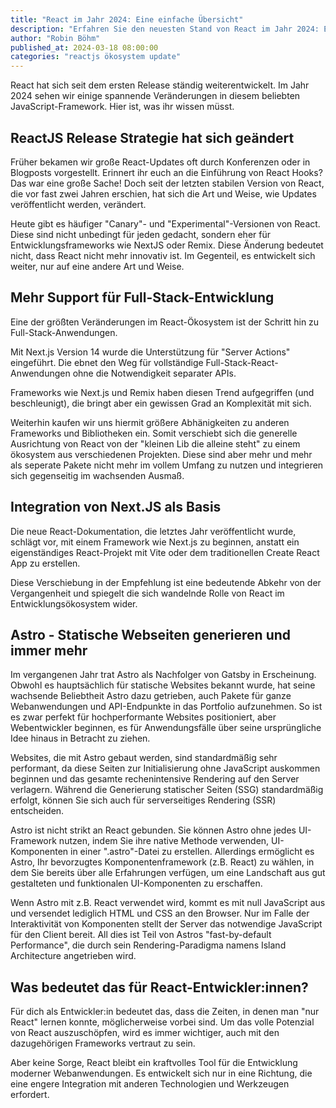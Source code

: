 ```yaml
---
title: "React im Jahr 2024: Eine einfache Übersicht"
description: "Erfahren Sie den neuesten Stand von React im Jahr 2024: Entwicklungen, Trends und die Zukunft der beliebtesten JavaScript-Bibliothek für Frontend-Entwicklung."
author: "Robin Böhm"
published_at: 2024-03-18 08:00:00
categories: "reactjs ökosystem update"
---
```

React hat sich seit dem ersten Release ständig weiterentwickelt.
Im Jahr 2024 sehen wir einige spannende Veränderungen in diesem beliebten JavaScript-Framework.
Hier ist, was ihr wissen müsst.

## ReactJS Release Strategie hat sich geändert

Früher bekamen wir große React-Updates oft durch Konferenzen oder in Blogposts vorgestellt. Erinnert ihr euch an die Einführung von React Hooks? Das war eine große Sache! Doch seit der letzten stabilen Version von React, die vor fast zwei Jahren erschien, hat sich die Art und Weise, wie Updates veröffentlicht werden, verändert.

Heute gibt es häufiger "Canary"- und "Experimental"-Versionen von React. Diese sind nicht unbedingt für jeden gedacht, sondern eher für Entwicklungsframeworks wie NextJS oder Remix. Diese Änderung bedeutet nicht, dass React nicht mehr innovativ ist. Im Gegenteil, es entwickelt sich weiter, nur auf eine andere Art und Weise.

## Mehr Support für Full-Stack-Entwicklung

Eine der größten Veränderungen im React-Ökosystem ist der Schritt hin zu Full-Stack-Anwendungen.

Mit Next.js Version 14 wurde die  Unterstützung für "Server Actions" eingeführt.
Die ebnet den Weg für vollständige Full-Stack-React-Anwendungen ohne die Notwendigkeit separater APIs.

Frameworks wie Next.js und Remix haben diesen Trend aufgegriffen (und beschleunigt), die bringt aber ein gewissen Grad an Komplexität mit sich.

Weiterhin kaufen wir uns hiermit größere Abhänigkeiten zu anderen Frameworks und Bibliotheken ein. Somit verschiebt sich die generelle Ausrichtung von React von der "kleinen Lib die alleine steht" zu einem ökosystem aus verschiedenen Projekten. Diese sind aber mehr und mehr als seperate Pakete nicht mehr im vollem Umfang zu nutzen und integrieren sich gegenseitig im wachsenden Ausmaß.

## Integration von Next.JS als Basis

Die neue React-Dokumentation, die letztes Jahr veröffentlicht wurde, schlägt vor, mit einem Framework wie Next.js zu beginnen, anstatt ein eigenständiges React-Projekt mit Vite oder dem traditionellen Create React App zu erstellen.

Diese Verschiebung in der Empfehlung ist eine bedeutende Abkehr von der Vergangenheit und spiegelt die sich wandelnde Rolle von React im Entwicklungsökosystem wider.

## Astro - Statische Webseiten generieren und immer mehr

Im vergangenen Jahr trat Astro als Nachfolger von Gatsby in Erscheinung. Obwohl es hauptsächlich für statische Websites bekannt wurde, hat seine wachsende Beliebtheit Astro dazu getrieben, auch Pakete für ganze Webanwendungen und API-Endpunkte in das Portfolio aufzunehmen. So ist es zwar perfekt für hochperformante Websites positioniert, aber Webentwickler beginnen, es für Anwendungsfälle über seine ursprüngliche Idee hinaus in Betracht zu ziehen.

Websites, die mit Astro gebaut werden, sind standardmäßig sehr performant, da diese Seiten zur Initialisierung ohne JavaScript auskommen beginnen und das gesamte rechenintensive Rendering auf den Server verlagern. Während die Generierung statischer Seiten (SSG) standardmäßig erfolgt, können Sie sich auch für serverseitiges Rendering (SSR) entscheiden.

Astro ist nicht strikt an React gebunden. Sie können Astro ohne jedes UI-Framework nutzen, indem Sie ihre native Methode verwenden, UI-Komponenten in einer ".astro"-Datei zu erstellen. Allerdings ermöglicht es Astro, Ihr bevorzugtes Komponentenframework (z.B. React) zu wählen, in dem Sie bereits über alle Erfahrungen verfügen, um eine Landschaft aus gut gestalteten und funktionalen UI-Komponenten zu erschaffen.

Wenn Astro mit z.B. React verwendet wird, kommt es mit null JavaScript aus und versendet lediglich HTML und CSS an den Browser. Nur im Falle der Interaktivität von Komponenten stellt der Server das notwendige JavaScript für den Client bereit. All dies ist Teil von Astros "fast-by-default Performance", die durch sein Rendering-Paradigma namens Island Architecture angetrieben wird.

## Was bedeutet das für React-Entwickler:innen?

Für dich als Entwickler:in bedeutet das, dass die Zeiten, in denen man "nur React" lernen konnte, möglicherweise vorbei sind. Um das volle Potenzial von React auszuschöpfen, wird es immer wichtiger, auch mit den dazugehörigen Frameworks vertraut zu sein.

Aber keine Sorge, React bleibt ein kraftvolles Tool für die Entwicklung moderner Webanwendungen. Es entwickelt sich nur in eine Richtung, die eine engere Integration mit anderen Technologien und Werkzeugen erfordert.